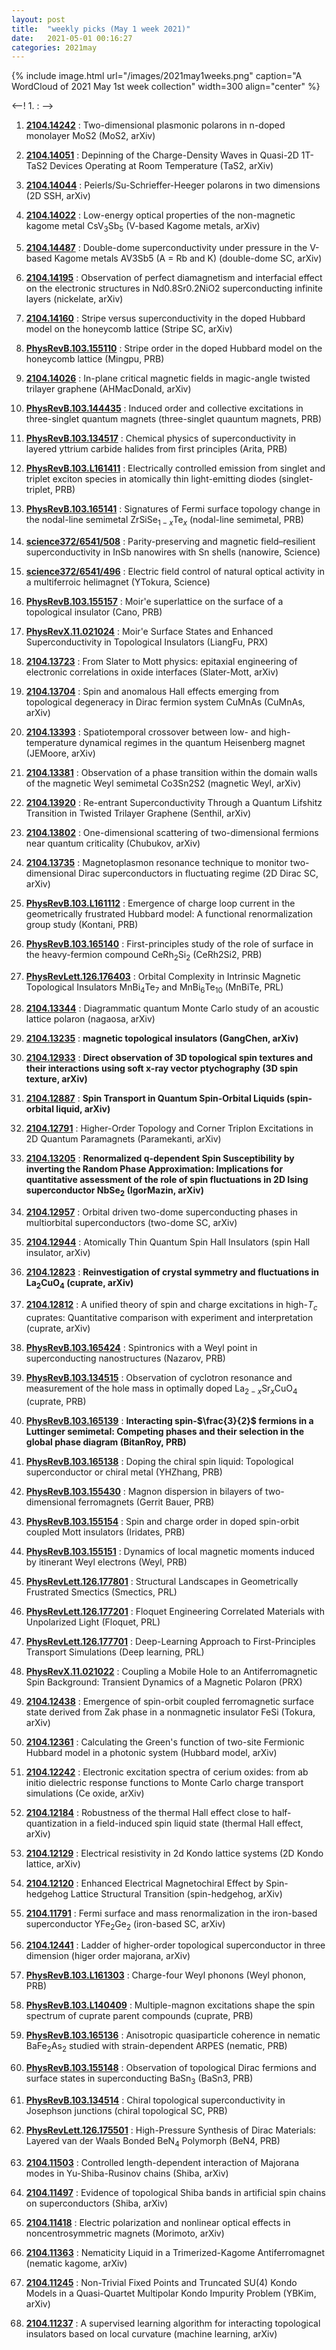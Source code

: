 ```yaml
---
layout: post
title:  "weekly picks (May 1 week 2021)"
date:   2021-05-01 00:16:27
categories: 2021may
---
```


{% include image.html url="/images/2021may1weeks.png" caption="A WordCloud of 2021 May 1st week collection" width=300 align="center" %}


<--! 1. **[]()** : -->


1. **[2104.14242](http://arxiv.org/abs/2104.14242)** : Two-dimensional plasmonic polarons in n-doped monolayer MoS2 (MoS2, arXiv)

1. **[2104.14051](http://arxiv.org/abs/2104.14051)** : Depinning of the Charge-Density Waves in Quasi-2D 1T-TaS2 Devices Operating at Room Temperature (TaS2, arXiv)

1. **[2104.14044](http://arxiv.org/abs/2104.14044)** : Peierls/Su-Schrieffer-Heeger polarons in two dimensions (2D SSH, arXiv)

1. **[2104.14022](http://arxiv.org/abs/2104.14022)** : Low-energy optical properties of the non-magnetic kagome metal CsV$_3$Sb$_5$ (V-based Kagome metals, arXiv)

1. **[2104.14487](http://arxiv.org/abs/2104.14487)** : Double-dome superconductivity under pressure in the V-based Kagome metals AV3Sb5 (A = Rb and K) (double-dome SC, arXiv)

1. **[2104.14195](http://arxiv.org/abs/2104.14195)** : Observation of perfect diamagnetism and interfacial effect on the electronic structures in Nd0.8Sr0.2NiO2 superconducting infinite layers (nickelate, arXiv)

1. **[2104.14160](http://arxiv.org/abs/2104.14160)** : Stripe versus superconductivity in the doped Hubbard model on the honeycomb lattice (Stripe SC, arXiv)

1. **[PhysRevB.103.155110](https://link.aps.org/doi/10.1103/PhysRevB.103.155110)** : Stripe order in the doped Hubbard model on the honeycomb lattice (Mingpu, PRB)

1. **[2104.14026](http://arxiv.org/abs/2104.14026)** : In-plane critical magnetic fields in magic-angle twisted trilayer graphene (AHMacDonald, arXiv)


1. **[PhysRevB.103.144435](https://link.aps.org/doi/10.1103/PhysRevB.103.144435)** : Induced order and collective excitations in three-singlet quantum magnets (three-singlet quauntum magnets, PRB)


1. **[PhysRevB.103.134517](https://link.aps.org/doi/10.1103/PhysRevB.103.134517)** : Chemical physics of superconductivity in layered yttrium carbide halides from first principles (Arita, PRB)


1. **[PhysRevB.103.L161411](https://link.aps.org/doi/10.1103/PhysRevB.103.L161411)** : Electrically controlled emission from singlet and triplet exciton species in atomically thin light-emitting diodes (singlet-triplet, PRB)


1. **[PhysRevB.103.165141](https://link.aps.org/doi/10.1103/PhysRevB.103.165141)** : Signatures of Fermi surface topology change in the nodal-line semimetal ${\mathrm{ZrSiSe}}_{1\ensuremath{-}x}{\mathrm{Te}}_{x}$ (nodal-line semimetal, PRB)


1. **[science372/6541/508](https://science.sciencemag.org/content/372/6541/508)** : Parity-preserving and magnetic field–resilient superconductivity in InSb nanowires with Sn shells (nanowire, Science)

1. **[science372/6541/496](https://science.sciencemag.org/content/372/6541/496)** : Electric field control of natural optical activity in a multiferroic helimagnet (YTokura, Science)

1. **[PhysRevB.103.155157](https://link.aps.org/doi/10.1103/PhysRevB.103.155157)** : Moir\'e superlattice on the surface of a topological insulator (Cano, PRB)

1. **[PhysRevX.11.021024](https://link.aps.org/doi/10.1103/PhysRevX.11.021024)** : Moir\'e Surface States and Enhanced Superconductivity in Topological Insulators (LiangFu, PRX)


1. **[2104.13723](http://arxiv.org/abs/2104.13723)** : From Slater to Mott physics: epitaxial engineering of electronic correlations in oxide interfaces (Slater-Mott, arXiv)

1. **[2104.13704](http://arxiv.org/abs/2104.13704)** : Spin and anomalous Hall effects emerging from topological degeneracy in Dirac fermion system CuMnAs (CuMnAs, arXiv)

1. **[2104.13393](http://arxiv.org/abs/2104.13393)** : Spatiotemporal crossover between low- and high-temperature dynamical regimes in the quantum Heisenberg magnet (JEMoore, arXiv)

1. **[2104.13381](http://arxiv.org/abs/2104.13381)** : Observation of a phase transition within the domain walls of the magnetic Weyl semimetal Co3Sn2S2 (magnetic Weyl, arXiv)

1. **[2104.13920](http://arxiv.org/abs/2104.13920)** : Re-entrant Superconductivity Through a Quantum Lifshitz Transition in Twisted Trilayer Graphene (Senthil, arXiv)

1. **[2104.13802](http://arxiv.org/abs/2104.13802)** : One-dimensional scattering of two-dimensional fermions near quantum criticality (Chubukov, arXiv)

1. **[2104.13735](http://arxiv.org/abs/2104.13735)** : Magnetoplasmon resonance technique to monitor two-dimensional Dirac superconductors in fluctuating regime (2D Dirac SC, arXiv)


1. **[PhysRevB.103.L161112](https://link.aps.org/doi/10.1103/PhysRevB.103.L161112)** : Emergence of charge loop current in the geometrically frustrated Hubbard model: A functional renormalization group study (Kontani, PRB)

1. **[PhysRevB.103.165140](https://link.aps.org/doi/10.1103/PhysRevB.103.165140)** : First-principles study of the role of surface in the heavy-fermion compound ${\mathrm{CeRh}}_{2}{\mathrm{Si}}_{2}$ (CeRh2Si2, PRB)

1. **[PhysRevLett.126.176403](https://link.aps.org/doi/10.1103/PhysRevLett.126.176403)** : Orbital Complexity in Intrinsic Magnetic Topological Insulators ${\mathrm{MnBi}}_{4}{\mathrm{Te}}_{7}$ and ${\mathrm{MnBi}}_{6}{\mathrm{Te}}_{10}$ (MnBiTe, PRL)

1. **[2104.13344](http://arxiv.org/abs/2104.13344)** : Diagrammatic quantum Monte Carlo study of an acoustic lattice polaron (nagaosa, arXiv) 


1. **[2104.13235](http://arxiv.org/abs/2104.13235)** : **magnetic topological insulators (GangChen, arXiv)**

1. **[2104.12933](http://arxiv.org/abs/2104.12933)** : **Direct observation of 3D topological spin textures and their interactions using soft x-ray vector ptychography (3D spin texture, arXiv)**

1. **[2104.12887](http://arxiv.org/abs/2104.12887)** : **Spin Transport in Quantum Spin-Orbital Liquids (spin-orbital liquid, arXiv)**

1. **[2104.12791](http://arxiv.org/abs/2104.12791)** : Higher-Order Topology and Corner Triplon Excitations in 2D Quantum Paramagnets (Paramekanti, arXiv)

1. **[2104.13205](http://arxiv.org/abs/2104.13205)** : **Renormalized q-dependent Spin Susceptibility by inverting the Random Phase Approximation: Implications for quantitative assessment of the role of spin fluctuations in 2D Ising superconductor NbSe$_{2}$ (IgorMazin, arXiv)**

1. **[2104.12957](http://arxiv.org/abs/2104.12957)** : Orbital driven two-dome superconducting phases in multiorbital superconductors (two-dome SC, arXiv)

1. **[2104.12944](http://arxiv.org/abs/2104.12944)** : Atomically Thin Quantum Spin Hall Insulators (spin Hall insulator, arXiv)

1. **[2104.12823](http://arxiv.org/abs/2104.12823)** : **Reinvestigation of crystal symmetry and fluctuations in La$_2$CuO$_4$ (cuprate, arXiv)**

1. **[2104.12812](http://arxiv.org/abs/2104.12812)** : A unified theory of spin and charge excitations in high-$T_c$ cuprates: Quantitative comparison with experiment and interpretation (cuprate, arXiv)


1. **[PhysRevB.103.165424](https://link.aps.org/doi/10.1103/PhysRevB.103.165424)** : Spintronics with a Weyl point in superconducting nanostructures (Nazarov, PRB)

1. **[PhysRevB.103.134515](https://link.aps.org/doi/10.1103/PhysRevB.103.134515)** : Observation of cyclotron resonance and measurement of the hole mass in optimally doped ${\mathrm{La}}_{2\ensuremath{-}x}{\mathrm{Sr}}_{x}{\mathrm{CuO}}_{4}$ (cuprate, PRB)

1. **[PhysRevB.103.165139](https://link.aps.org/doi/10.1103/PhysRevB.103.165139)** : **Interacting spin-$\frac{3}{2}$ fermions in a Luttinger semimetal: Competing phases and their selection in the global phase diagram (BitanRoy, PRB)**

1. **[PhysRevB.103.165138](https://link.aps.org/doi/10.1103/PhysRevB.103.165138)** : Doping the chiral spin liquid: Topological superconductor or chiral metal (YHZhang, PRB)

1. **[PhysRevB.103.155430](https://link.aps.org/doi/10.1103/PhysRevB.103.155430)** : Magnon dispersion in bilayers of two-dimensional ferromagnets (Gerrit Bauer, PRB)

1. **[PhysRevB.103.155154](https://link.aps.org/doi/10.1103/PhysRevB.103.155154)** : Spin and charge order in doped spin-orbit coupled Mott insulators (Iridates, PRB)

1. **[PhysRevB.103.155151](https://link.aps.org/doi/10.1103/PhysRevB.103.155151)** : Dynamics of local magnetic moments induced by itinerant Weyl electrons (Weyl, PRB)

1. **[PhysRevLett.126.177801](https://link.aps.org/doi/10.1103/PhysRevLett.126.177801)** : Structural Landscapes in Geometrically Frustrated Smectics (Smectics, PRL)

1. **[PhysRevLett.126.177201](https://link.aps.org/doi/10.1103/PhysRevLett.126.177201)** : Floquet Engineering Correlated Materials with Unpolarized Light (Floquet, PRL)

1. **[PhysRevLett.126.177701](https://link.aps.org/doi/10.1103/PhysRevLett.126.177701)** : Deep-Learning Approach to First-Principles Transport Simulations (Deep learning, PRL)

1. **[PhysRevX.11.021022](https://link.aps.org/doi/10.1103/PhysRevX.11.021022)** : Coupling a Mobile Hole to an Antiferromagnetic Spin Background: Transient Dynamics of a Magnetic Polaron (PRX)

1. **[2104.12438](http://arxiv.org/abs/2104.12438)** : Emergence of spin-orbit coupled ferromagnetic surface state derived from Zak phase in a nonmagnetic insulator FeSi (Tokura, arXiv)

1. **[2104.12361](http://arxiv.org/abs/2104.12361)** : Calculating the Green's function of two-site Fermionic Hubbard model in a photonic system (Hubbard model, arXiv)

1. **[2104.12242](http://arxiv.org/abs/2104.12242)** : Electronic excitation spectra of cerium oxides: from ab initio dielectric response functions to Monte Carlo charge transport simulations (Ce oxide, arXiv)

1. **[2104.12184](http://arxiv.org/abs/2104.12184)** : Robustness of the thermal Hall effect close to half-quantization in a field-induced spin liquid state (thermal Hall effect, arXiv)

1. **[2104.12129](http://arxiv.org/abs/2104.12129)** : Electrical resistivity in 2d Kondo lattice systems (2D Kondo lattice, arXiv)

1. **[2104.12120](http://arxiv.org/abs/2104.12120)** : Enhanced Electrical Magnetochiral Effect by Spin-hedgehog Lattice Structural Transition (spin-hedgehog, arXiv)

1. **[2104.11791](http://arxiv.org/abs/2104.11791)** : Fermi surface and mass renormalization in the iron-based superconductor YFe$_2$Ge$_2$ (iron-based SC, arXiv)

1. **[2104.12441](http://arxiv.org/abs/2104.12441)** : Ladder of higher-order topological superconductor in three dimension (higer order majorana, arXiv)


1. **[PhysRevB.103.L161303](https://link.aps.org/doi/10.1103/PhysRevB.103.L161303)** : Charge-four Weyl phonons (Weyl phonon, PRB)

1. **[PhysRevB.103.L140409](https://link.aps.org/doi/10.1103/PhysRevB.103.L140409)** : Multiple-magnon excitations shape the spin spectrum of cuprate parent compounds (cuprate, PRB)

1. **[PhysRevB.103.165136](https://link.aps.org/doi/10.1103/PhysRevB.103.165136)** : Anisotropic quasiparticle coherence in nematic ${\mathrm{BaFe}}_{2}{\mathrm{As}}_{2}$ studied with strain-dependent ARPES (nematic, PRB)

1. **[PhysRevB.103.155148](https://link.aps.org/doi/10.1103/PhysRevB.103.155148)** : Observation of topological Dirac fermions and surface states in superconducting $\mathrm{Ba}{\mathrm{Sn}}_{3}$ (BaSn3, PRB)

1. **[PhysRevB.103.134514](https://link.aps.org/doi/10.1103/PhysRevB.103.134514)** : Chiral topological superconductivity in Josephson junctions (chiral topological SC, PRB)

1. **[PhysRevLett.126.175501](https://link.aps.org/doi/10.1103/PhysRevLett.126.175501)** : High-Pressure Synthesis of Dirac Materials: Layered van der Waals Bonded ${\mathrm{BeN}}_{4}$ Polymorph (BeN4, PRB)

1. **[2104.11503](http://arxiv.org/abs/2104.11503)** : Controlled length-dependent interaction of Majorana modes in Yu-Shiba-Rusinov chains (Shiba, arXiv)

1. **[2104.11497](http://arxiv.org/abs/2104.11497)** : Evidence of topological Shiba bands in artificial spin chains on superconductors (Shiba, arXiv)

1. **[2104.11418](http://arxiv.org/abs/2104.11418)** : Electric polarization and nonlinear optical effects in noncentrosymmetric magnets (Morimoto, arXiv)

1. **[2104.11363](http://arxiv.org/abs/2104.11363)** : Nematicity Liquid in a Trimerized-Kagome Antiferromagnet (nematic kagome, arXiv)

1. **[2104.11245](http://arxiv.org/abs/2104.11245)** : Non-Trivial Fixed Points and Truncated SU(4) Kondo Models in a Quasi-Quartet Multipolar Kondo Impurity Problem (YBKim, arXiv)

1. **[2104.11237](http://arxiv.org/abs/2104.11237)** : A supervised learning algorithm for interacting topological insulators based on local curvature (machine learning, arXiv)

